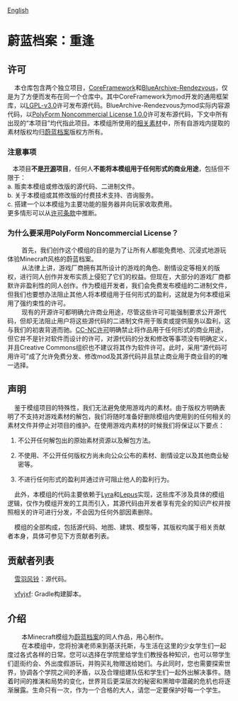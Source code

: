 [English](README.md)

# 蔚蓝档案：重逢

## 许可

    本仓库包含两个独立项目，[CoreFramework](https://github.com/xueyufengling/BlueArchive-Rendezvous/tree/main/src/main/java/fw)和[BlueArchive-Rendezvous](https://github.com/xueyufengling/BlueArchive-Rendezvous/tree/main/src/main/java/ba)，仅是为了方便而发布在同一个仓库中。其中CoreFramework为mod开发的通用框架库，以[LGPL-v3.0](https://www.gnu.org/licenses/lgpl-3.0.html.en)许可发布源代码。BlueArchive-Rendezvous为mod实际内容源代码，以[PolyForm Noncommercial License 1.0.0](https://polyformproject.org/licenses/noncommercial/1.0.0/)许可发布源代码，下文中所有出现的“本项目”均代指此项目。本模组所使用的[相关素材](https://github.com/xueyufengling/BlueArchive-Rendezvous/tree/main/src/main/resources/assets/ba/textures)中，所有自游戏内提取的素材版权均归[蔚蓝档案](https://bluearchive.nexon.com)版权方所有。<br>

### 注意事项

   本项目**不是[开源](https://opensource.org/osd)项目**，任何人**不能将本模组用于任何形式的商业用途**，包括但不限于：<br>
a. 贩卖本模组或修改版的源代码、二进制文件。<br>
b. 关于本模组或其修改版的付费技术支持、咨询服务。<br>
c. 搭建一个以本模组为主要功能的服务器并向玩家收取费用。<br>
更多情形可以从[许可条款](LICENSE-BlueArchive-Rendezvous.txt)中推断。<br>

### 为什么要采用PolyForm Noncommercial License？

&emsp;&emsp;  首先，我们创作这个模组的目的是为了让所有人都能免费地、沉浸式地游玩体验Minecraft风格的蔚蓝档案。<br>
&emsp;&emsp;  从法律上讲，游戏厂商拥有其所设计的游戏的角色、剧情设定等相关的版权，进行同人创作并发布实质上侵犯了它们的权益。但现在，大部分的游戏厂商都默许非盈利性的同人创作。作为模组开发者，我们会免费发布模组的二进制文件，但我们也要想办法阻止其他人将本模组用于任何形式的盈利，这就是为何本模组采用了强约束性的许可。<br>
&emsp;&emsp;  现有的开源许可都明确允许商业用途，尽管这些许可可能强制要求公开源代码，但却无法阻止用户将这些源代码的二进制文件用于贩卖或提供服务以盈利，这与我们的初衷背道而驰。[CC-NC许可](https://opensource.creativecommons.org/)明确禁止将作品用于任何形式的商业用途，但它并不是针对软件而设计的许可，对源代码的分发和修改等事项没有明确定义，并且Creative Commons组织也不建议将其作为软件许可。此时，采用“源代码可用许可”成了允许免费分发、修改mod及其源代码并且禁止商业用于商业目的的唯一选择。<br>

## 声明

    鉴于模组项目的特殊性，我们无法避免使用游戏内的素材。由于版权方明确表明了不支持对游戏素材的解包，我们将随时准备好删除模组内使用到的任何相关的素材文件并停止对项目的维护。在使用游戏内素材的时候我们将保证以下要点：<br>

1. 不公开任何解包出的原始素材资源以及解包方法。<br>

2. 不使用、不公开任何版权方尚未向公众公布的素材、剧情设定以及其他商业秘密等。<br>

3. 不进行任何形式的盈利并通过许可阻止他人的盈利行为。<br>

    此外，本模组的代码主要依赖于[Lyra](https://github.com/xueyufengling/Lyra)和[Lepus](https://github.com/xueyufengling/BlueArchive-Rendezvous/tree/main/src/main/java/lepus)实现，这些库不涉及具体的模组逻辑，仅作为模组开发的工具而引入，其源代码由开发者享有完全的知识产权并按照相关的许可进行分发，不会因为任何外部因素删除。<br>

    模组的全部构成，包括源代码、地图、建筑、模型等，其版权均属于相关贡献者本身，具体可参见下方贡献者列表。<br>

## 贡献者列表

    [雪羽风铃](https://space.bilibili.com/136619285)：源代码。<br>

    [vfyjxf](https://github.com/vfyjxf): Gradle构建脚本。<br>

## 介绍

&emsp;&emsp;  本Minecraft模组为[蔚蓝档案](https://bluearchive.nexon.com)的同人作品，用心制作。<br>
&emsp;&emsp;  在本模组中，您将扮演老师来到基沃托斯，与生活在这里的少女学生们一起度过各式各样的日常。您可以选择在学院里给学生们教授各种知识，也可以带学生们逛街约会、外出度假游玩，并购买礼物赠送给她们。与此同时，您也需要探索世界，协调各个学院之间的矛盾，以及合理组建队伍和学生们一起外出解决事件。随着时间的推演和局势的变化，世界背后更深层次的秘密和黑暗中潜藏的危机也将逐渐展露。生命只有一次，作为一个合格的大人，请您一定要保护好每一个学生。<br>
